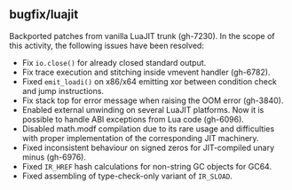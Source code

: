 ## bugfix/luajit

Backported patches from vanilla LuaJIT trunk (gh-7230). In the scope of this
activity, the following issues have been resolved:

* Fix `io.close()` for already closed standard output.
* Fix trace execution and stitching inside vmevent handler (gh-6782).
* Fixed `emit_loadi()` on x86/x64 emitting xor between condition check
  and jump instructions.
* Fix stack top for error message when raising the OOM error (gh-3840).
* Enabled external unwinding on several LuaJIT platforms. Now it is possible to
  handle ABI exceptions from Lua code (gh-6096).
* Disabled math.modf compilation due to its rare usage and difficulties with
  proper implementation of the corresponding JIT machinery.
* Fixed inconsistent behaviour on signed zeros for JIT-compiled unary minus
  (gh-6976).
* Fixed `IR_HREF` hash calculations for non-string GC objects for GC64.
* Fixed assembling of type-check-only variant of `IR_SLOAD`.
